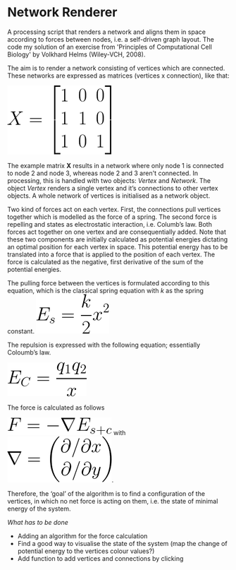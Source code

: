 # Network Renderer
A processing script that renders a network and aligns them in space according to forces between nodes, i.e. a self-driven graph layout. The code my solution of an exercise from 'Principles of Computational Cell Biology' by Volkhard Helms (Wiley-VCH, 2008).

The aim is to render a network consisting of vertices which are connected. These networks are expressed as matrices (vertices x connection), like that:

![](/img/sample_matrix.png)
           
The example matrix **X** results in a network where only node 1 is connected to node 2 and node 3, whereas node 2 and 3 aren't connected. In processing, this is handled with two objects: *Vertex* and *Network*. The object *Vertex* renders a single vertex and it’s connections to other vertex objects. A whole network of vertices is initialised as a network object. 

Two kind of forces act on each vertex. First, the connections pull vertices together which is modelled as the force of a spring. The second force is repelling and states as electrostatic interaction, i.e. Columb’s law. Both forces act together on one vertex and are consequentially added. Note that these two components are initially calculated as potential energies dictating an optimal position for each vertex in space. This potential energy has to be translated into a force that is applied to the position of each vertex. 
The force is calculated as the negative, first derivative of the sum of the potential energies.

The pulling force between the vertices is formulated according to this equation, which is the classical spring equation with *k* as the spring constant.
![](/img/spring_force.png)

The repulsion is expressed with the following equation; essentially Coloumb’s law.

![](/img/coloumb_force.png)

The force is calculated as follows

![](/img/force_field.png) with ![](/img/nabla.png).

Therefore, the ‘goal’ of the algorithm is to find a configuration of the vertices, in which no net force is acting on them, i.e. the state of minimal energy of the system. 


*What has to be done*
* Adding an algorithm for the force calculation
* Find a good way to visualise the state of the system (map the change of potential energy to the vertices colour values?)
* Add function to add vertices and connections by clicking

